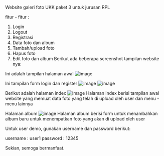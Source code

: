 Website galeri foto UKK paket 3 untuk jurusan RPL 

fitur - fitur :
  1. Login
  2. Logout
  3. Registrasi
  4. Data foto dan album
  5. Tambah/upload foto
  6. Hapus foto
  7. Edit foto dan album
Berikut ada beberapa screenshot tampilan website nya:

Ini adalah tampilan halaman awal
![image](https://github.com/achmaddaffi/websitegalerifoto/assets/157563851/ceb06275-90c3-49c7-aa19-8e135b6fed9c)

Ini tampilan form login dan register
![image](https://github.com/achmaddaffi/websitegalerifoto/assets/157563851/43e3cd84-19c9-4313-a65e-95971ed0d1bd)
![image](https://github.com/achmaddaffi/websitegalerifoto/assets/157563851/766269d3-0f97-4db7-aa31-a436216b4dad)

Berikut adalah halaman index
![image](https://github.com/achmaddaffi/websitegalerifoto/assets/157563851/23df3df4-2162-4895-8c2f-ed306e1ea986)
Halaman index berisi tampilan awal website yang memuat data foto yang telah di upload oleh user dan menu - menu lainnya

Halaman album 
![image](https://github.com/achmaddaffi/websitegalerifoto/assets/157563851/247c9d56-d182-40e6-af4d-c80d59ba8a3f)
Halaman album berisi form untuk menambahkan album baru untuk menempatkan foto yang akan di upload oleh user

Untuk user demo, gunakan username dan password berikut:

username : user1
password : 12345

Sekian, semoga bermanfaat.
